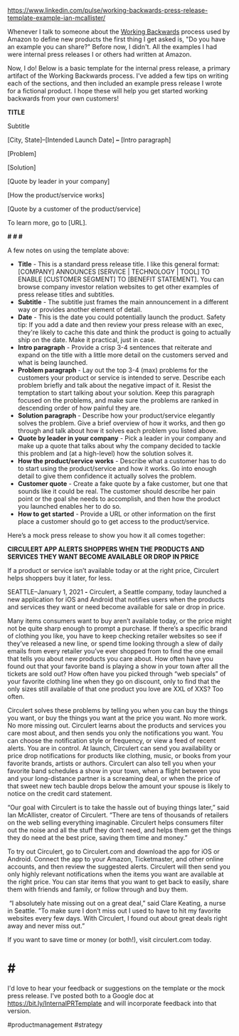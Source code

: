 https://www.linkedin.com/pulse/working-backwards-press-release-template-example-ian-mcallister/

Whenever I talk to someone about the [Working Backwards](https://www.quora.com/What-is-Amazons-approach-to-product-development-and-product-management/answer/Ian-McAllister) process used by Amazon to define new products the first thing I get asked is, "Do you have an example you can share?" Before now, I didn't. All the examples I had were internal press releases I or others had written at Amazon.

Now, I do! Below is a basic template for the internal press release, a primary artifact of the Working Backwards process. I've added a few tips on writing each of the sections, and then included an example press release I wrote for a fictional product. I hope these will help you get started working backwards from your own customers!


**TITLE**

Subtitle

[City, State]–[Intended Launch Date] **–** [Intro paragraph]

[Problem]

[Solution]

[Quote by leader in your company]

[How the product/service works]

[Quote by a customer of the product/service]

To learn more, go to [URL].

**# # #**

A few notes on using the template above:

- **Title** - This is a standard press release title. I like this general format: [COMPANY] ANNOUNCES [SERVICE | TECHNOLOGY | TOOL] TO ENABLE [CUSTOMER SEGMENT] TO [BENEFIT STATEMENT]. You can browse company investor relation websites to get other examples of press release titles and subtitles.
- **Subtitle** - The subtitle just frames the main announcement in a different way or provides another element of detail.
- **Date** - This is the date you could potentially launch the product. Safety tip: If you add a date and then review your press release with an exec, they're likely to cache this date and think the product is going to actually ship on the date. Make it practical, just in case.
- **Intro paragraph** - Provide a crisp 3-4 sentences that reiterate and expand on the title with a little more detail on the customers served and what is being launched.
- **Problem paragraph** - Lay out the top 3-4 (max) problems for the customers your product or service is intended to serve. Describe each problem briefly and talk about the negative impact of it. Resist the temptation to start talking about your solution. Keep this paragraph focused on the problems, and make sure the problems are ranked in descending order of how painful they are.
- **Solution paragraph** - Describe how your product/service elegantly solves the problem. Give a brief overview of how it works, and then go through and talk about how it solves each problem you listed above.
- **Quote by leader in your company** - Pick a leader in your company and make up a quote that talks about why the company decided to tackle this problem and (at a high-level) how the solution solves it.
- **How the product/service works** - Describe what a customer has to do to start using the product/service and how it works. Go into enough detail to give them confidence it actually solves the problem.
- **Customer quote** - Create a fake quote by a fake customer, but one that sounds like it could be real. The customer should describe her pain point or the goal she needs to accomplish, and then how the product you launched enables her to do so.
- **How to get started** - Provide a URL or other information on the first place a customer should go to get access to the product/service.

  

Here’s a mock press release to show you how it all comes together: 

**CIRCULERT APP ALERTS SHOPPERS WHEN THE PRODUCTS AND SERVICES THEY WANT BECOME AVAILABLE OR DROP IN PRICE**

If a product or service isn’t available today or at the right price, Circulert helps shoppers buy it later, for less.

SEATTLE–January 1, 2021 **-** Circulert, a Seattle company, today launched a new application for iOS and Android that notifies users when the products and services they want or need become available for sale or drop in price. 

Many items consumers want to buy aren’t available today, or the price might not be quite sharp enough to prompt a purchase. If there’s a specific brand of clothing you like, you have to keep checking retailer websites so see if they’ve released a new line, or spend time looking through a slew of daily emails from every retailer you’ve ever shopped from to find the one email that tells you about new products you care about. How often have you found out that your favorite band is playing a show in your town after all the tickets are sold out? How often have you picked through “web specials” of your favorite clothing line when they go on discount, only to find that the only sizes still available of that one product you love are XXL of XXS? Too often.

Circulert solves these problems by telling you when you can buy the things you want, or buy the things you want at the price you want. No more work. No more missing out. Circulert learns about the products and services you care most about, and then sends you only the notifications you want. You can choose the notification style or frequency, or view a feed of recent alerts. You are in control. At launch, Circulert can send you availability or price drop notifications for products like clothing, music, or books from your favorite brands, artists or authors. Circulert can also tell you when your favorite band schedules a show in your town, when a flight between you and your long-distance partner is a screaming deal, or when the price of that sweet new tech bauble drops below the amount your spouse is likely to notice on the credit card statement.

“Our goal with Circulert is to take the hassle out of buying things later,” said Ian McAllister, creator of Circulert. “There are tens of thousands of retailers on the web selling everything imaginable. Circulert helps consumers filter out the noise and all the stuff they don’t need, and helps them get the things they do need at the best price, saving them time and money.”

To try out Circulert, go to Circulert.com and download the app for iOS or Android. Connect the app to your Amazon, Ticketmaster, and other online accounts, and then review the suggested alerts. Circulert will then send you only highly relevant notifications when the items you want are available at the right price. You can star items that you want to get back to easily, share them with friends and family, or follow through and buy them.

 “I absolutely hate missing out on a great deal,” said Clare Keating, a nurse in Seattle. ”To make sure I don’t miss out I used to have to hit my favorite websites every few days. With Circulert, I found out about great deals right away and never miss out.”

If you want to save time or money (or both!), visit circulert.com today.

# # #

I'd love to hear your feedback or suggestions on the template or the mock press release. I've posted both to a Google doc at https://bit.ly/InternalPRTemplate and will incorporate feedback into that version.

#productmanagement #strategy